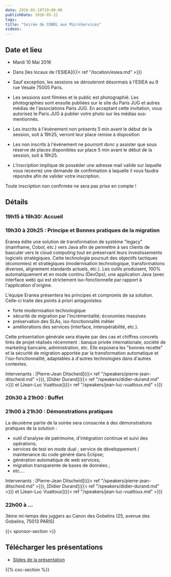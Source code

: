 ```yaml
---
date: 2016-05-10T19:00:00
publishDate: 2016-05-12
tags:
title: "Soirée de COBOL aux MicroServices"
videos:
---
```


## Date et lieu

- Mardi 10 Mai 2016
- Dans [les locaux de l'ESIEA]({{< ref "/location/esiea.md" >}})

- Sauf exception, les sessions se dérouleront désormais à l'ESIEA au 9 rue Vesale 75005 Paris.
- Les sessions sont filmées et le public est photographié. Les photographies sont ensuite publiées sur le site du Paris JUG et autres médias de l'associations Paris JUG. En acceptant cette invitation, vous autorisez le Paris JUG à publier votre photo sur les médias sus-mentionnés.
- Les inscrits à l'évènement non présents 5 min avant le début de la session, soit à 19h25, verront leur place remise à disposition
- Les non inscrits à l'évènement ne pourront donc y assister que sous réserve de places disponibles sur place 5 min avant le début de la session, soit à 19h25.
- L’inscription implique de posséder une adresse mail valide sur laquelle vous recevrez une demande de confirmation à laquelle il vous faudra répondre afin de valider votre inscription.

Toute inscription non confirmée ne sera pas prise en compte !


## Détails

### 19h15 à 19h30: Accueil

### 19h30 à 20h25 : Principe et Bonnes pratiques de la migration

Eranea édite une solution de transformation de système "legacy" (mainframe, Cobol, etc.) vers Java afin de permettre à ses clients de basculer vers le cloud computing tout en préservant leurs investissements logiciels stratégiques. Cette technologie poursuit des objectifs tactiques (économies) et stratégiques (modernisation technologique, transformations diverses, alignement standards actuels, etc.). Les outils produisent, 100% automatiquement et en mode continu (DevOps), une application Java (avec interface web) qui est strictement iso-fonctionnelle par rapport à l'application d'origine.

L'équipe Eranea présentera les principes et compromis de sa solution. Celle-ci traite des points à priori antagonistes:

- forte modernisation technologique
- sécurité de migration par l'incrémentalité; économies massives
- préservation des SLAs, iso-fonctionnalité métier
- améliorations des services (interface, interopérabilité, etc.).

Cette présentation générale sera étayée par des cas et chiffres concrets tirés de projet réalisés récemment : banque privée internationale, société de marketing bancaire, administration, etc. Elle exposera les "bonnes recette" et la sécurité de migration apportée par la transformation automatique et l'iso-fonctionnalité, adaptables à d'autres technologies dans d'autres contextes.

Intervenants : [Pierre-Jean Ditscheid]({{< ref "/speakers/pierre-jean-ditscheid.md" >}}), [Didier Durand]({{< ref "/speakers/didier-durand.md" >}}) et [Jean-Luc Vuattoux]({{< ref "/speakers/jean-luc-vuattoux.md" >}})


### 20h30 à 21h00 : Buffet


### 21h00 à 21h30 : Démonstrations pratiques

La deuxième partie de la soirée sera consacrée à des démonstrations pratiques de la solution :

- outil d'analyse de patrimoine, d'intégration continue et suivi des opérations;
- services de test en mode dual ; service de développement / maintenance du code généré dans Eclipse;
- génération automatique de web services;
- migration transparente de bases de données ;
- etc....

Intervenants : [Pierre-Jean Ditscheid]({{< ref "/speakers/pierre-jean-ditscheid.md" >}}), [Didier Durand]({{< ref "/speakers/didier-durand.md" >}}) et [Jean-Luc Vuattoux]({{< ref "/speakers/jean-luc-vuattoux.md" >}})


### 22h00 à ...

3ème mi-temps des juggers au Canon des Gobelins (25, avenue des Gobelins, 75013 PARIS)

{{< sponsor-section >}}

## Télécharger les présentations

- [Slides de la présentation](2016-05-10-JUG-Paris-transformation-to-Java.pdf)

{{% coc-section %}}
